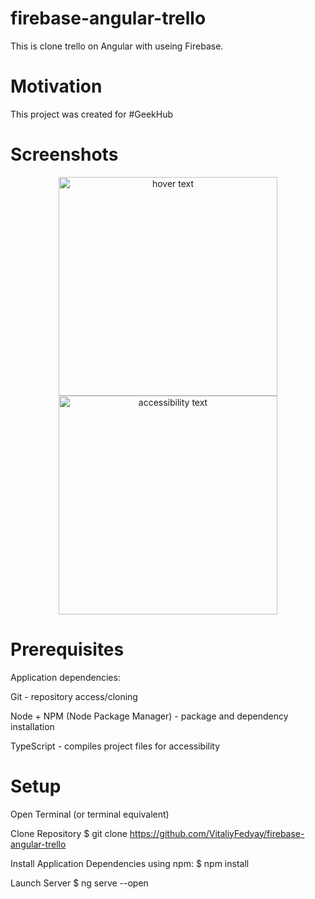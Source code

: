 # firebase-angular-trello

This is clone trello on Angular with useing Firebase. 


# Motivation
This project was created for #GeekHub


# Screenshots
<p align="center">
  <img src="http://prntscr.com/mxuyxa" width="350" title="hover text">
  <img src="http://prntscr.com/mxuyxa" width="350" alt="accessibility text">
</p>

# Prerequisites

Application dependencies:

Git - repository access/cloning

Node + NPM (Node Package Manager) - package and dependency installation

TypeScript - compiles project files for accessibility


# Setup

Open Terminal (or terminal equivalent)

Clone Repository $ git clone https://github.com/VitaliyFedyay/firebase-angular-trello

Install Application Dependencies using npm: $ npm install

Launch Server $ ng serve --open
